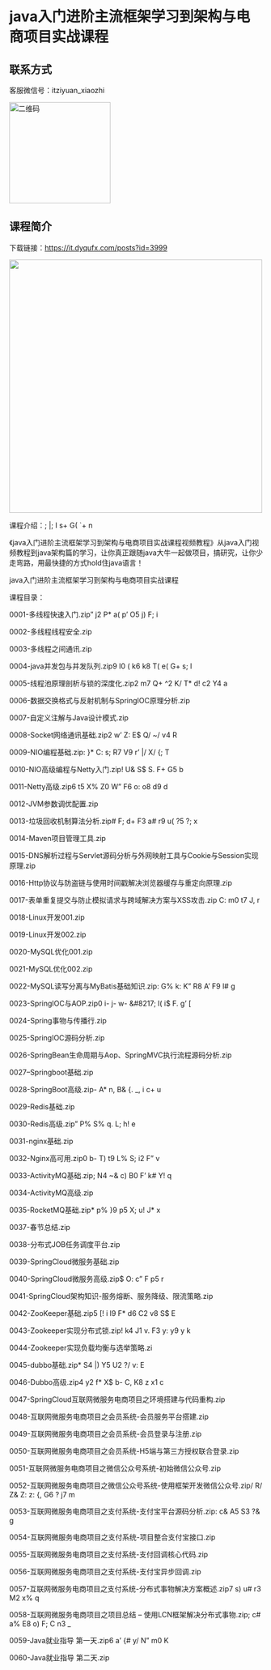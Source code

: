 # java入门进阶主流框架学习到架构与电商项目实战课程

## 联系方式

客服微信号：itziyuan_xiaozhi

<img src="https://ziyuanyun.oss-cn-guangzhou.aliyuncs.com/common/20240614073449/666b82192834a.jpg" width="200" height="200" alt="二维码">

## 课程简介

下载链接：https://it.dyqufx.com/posts?id=3999

<img src="https://ziyuanyun.oss-cn-guangzhou.aliyuncs.com/yun/20240515185541/664494ade2ff6.jpg" width="500" alt="">

  课程介绍：; |; I s+ G( `+ n

 《java入门进阶主流框架学习到架构与电商项目实战课程视频教程》从java入门视频教程到java架构篇的学习，让你真正跟随java大牛一起做项目，搞研究，让你少走弯路，用最快捷的方式hold住java语言！

 java入门进阶主流框架学习到架构与电商项目实战课程



 课程目录：

 0001-多线程快速入门.zip&#8221; j2 P* a( p&#8217; O5 j) F; i

 0002-多线程线程安全.zip

 0003-多线程之间通讯.zip

 0004-java并发包与并发队列.zip9 I0 \( k6 k8 T( e( G+ s; l

 0005-线程池原理剖析与锁的深度化.zip2 m7 Q+ ^2 K/ T* d! c2 Y4 a

 0006-数据交换格式与反射机制与SpringIOC原理分析.zip

 0007-自定义注解与Java设计模式.zip

 0008-Socket网络通讯基础.zip2 w&#8217; Z: E$ Q/ ~/ v4 R

 0009-NIO编程基础.zip: }* C: s; R7 V9 r&#8217; |/ X/ {; T

 0010-NIO高级编程与Netty入门.zip! U&amp; S$ S. F+ G5 b

 0011-Netty高级.zip6 t5 X% Z0 W&#8221; F6 o: o8 d9 d

 0012-JVM参数调优配置.zip

 0013-垃圾回收机制算法分析.zip# F; d+ F3 a# r9 u( ?5 ?; x

 0014-Maven项目管理工具.zip

 0015-DNS解析过程与Servlet源码分析与外网映射工具与Cookie与Session实现原理.zip

 0016-Http协议与防盗链与使用时间戳解决浏览器缓存与重定向原理.zip

 0017-表单重复提交与防止模拟请求与跨域解决方案与XSS攻击.zip C: m0 t7 J, r

 0018-Linux开发001.zip

 0019-Linux开发002.zip

 0020-MySQL优化001.zip

 0021-MySQL优化002.zip

 0022-MySQL读写分离与MyBatis基础知识.zip: G% k: K&#8221; R8 A&#8217; F9 l# g

 0023-SpringIOC与AOP.zip0 i- j- w- \&#8217; l( i$ F. g&#8217; [

 0024-Spring事物与传播行.zip

 0025-SpringIOC源码分析.zip

 0026-SpringBean生命周期与Aop、SpringMVC执行流程源码分析.zip

 0027&#8211;Springboot基础.zip

 0028-SpringBoot高级.zip- A* n, B&amp; {. _, i c+ u

 0029-Redis基础.zip

 0030-Redis高级.zip&#8221; P% S% q. L; h! e

 0031-nginx基础.zip

 0032-Nginx高可用.zip0 b- T) t9 L% S; i2 F&#8221; v

 0033-ActivityMQ基础.zip; N4 ~&amp; c) B0 F&#8217; k# Y! q

 0034-ActivityMQ高级.zip

 0035-RocketMQ基础.zip* p% }9 p5 X; u! J* x

 0037-春节总结.zip

 0038-分布式JOB任务调度平台.zip

 0039-SpringCloud微服务基础.zip

 0040-SpringCloud微服务高级.zip$ O: c&#8221; F p5 r

 0041-SpringCloud架构知识-服务熔断、服务降级、限流策略.zip

 0042-ZooKeeper基础.zip5 [! i l9 F* d6 C2 v8 S$ E

 0043-Zookeeper实现分布式锁.zip! k4 J1 v. F3 y: y9 y k

 0044-Zookeeper实现负载均衡与选举策略.zi

 0045-dubbo基础.zip* S4 |) Y5 U2 ?/ v: E

 0046-Dubbo高级.zip4 y2 f* X$ b- C, K8 z x1 c

 0047-SpringCloud互联网微服务电商项目之环境搭建与代码重构.zip

 0048-互联网微服务电商项目之会员系统-会员服务平台搭建.zip

 0049-互联网微服务电商项目之会员系统-会员登录与注册.zip

 0050-互联网微服务电商项目之会员系统-H5端与第三方授权联合登录.zip

 0051-互联网微服务电商项目之微信公众号系统-初始微信公众号.zip

 0052-互联网微服务电商项目之微信公众号系统-使用框架开发微信公众号.zip/ R/ Z&amp; Z: z: {, G6 ? j7 m

 0053-互联网微服务电商项目之支付系统-支付宝平台源码分析.zip: c&amp; A5 S3 ?&amp; g

 0054-互联网微服务电商项目之支付系统-项目整合支付宝接口.zip

 0055-互联网微服务电商项目之支付系统-支付回调核心代码.zip

 0056-互联网微服务电商项目之支付系统-支付宝异步回调.zip

 0057-互联网微服务电商项目之支付系统-分布式事物解决方案概述.zip7 s) u# r3 M2 x% q

 0058-互联网微服务电商项目之项目总结 &#8211; 使用LCN框架解决分布式事物.zip; c# a% E8 o) F; C n3 _

 0059-Java就业指导 第一天.zip6 a&#8217; {# y/ N&#8221; m0 K

 0060-Java就业指导 第二天.zip

  